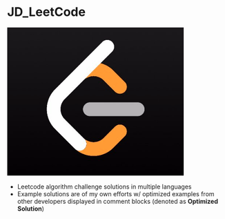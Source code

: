 # JD_LeetCode
![leet image](.img/leet_img.png)
- Leetcode algorithm challenge solutions in multiple languages
- Example solutions are of my own efforts w/ optimized examples from other developers displayed in comment blocks (denoted as **Optimized Solution**)
